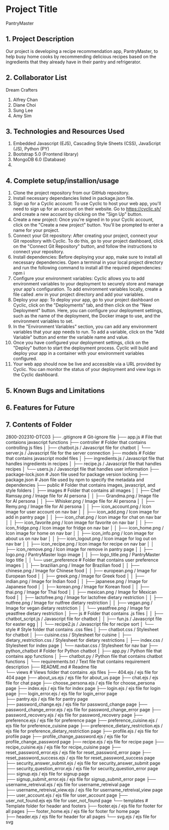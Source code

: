# Project Title
PantryMaster

## 1. Project Description
Our project is developing a recipe recommendation app, PantryMaster, to help busy home cooks by recommending delicious recipes based on the ingredients that they already have in their pantry and refrigerator.

## 2. Collaborator List
Dream Crafters
1. Alfrey Chan
2. Diane Choi
3. Sung Lee
4. Amy Sim

## 3. Technologies and Resources Used
1. Embedded Javascript (EJS), Cascading Style Sheets (CSS), JavaScript (JS), Python (PY)
2. Bootstrap 5.0 (Frontend library)
3. MongoDB 6.0 (Database)
4. 

## 4. Complete setup/installion/usage
1. Clone the project repository from our GitHub repository.
2. Install necessary dependancies listed in package.json file. 
3. Sign up for a Cyclic account: To use Cyclic to host your web app, you'll need to sign up for an account on their website. Go to https://cyclic.sh/ and create a new account by clicking on the "Sign Up" button.
4. Create a new project: Once you're signed in to your Cyclic account, click on the "Create a new project" button. You'll be prompted to enter a name for your project.
5. Connect your Git repository: After creating your project, connect your Git repository with Cyclic. To do this, go to your project dashboard, click on the "Connect Git Repository" button, and follow the instructions to connect your repository.
6. Install dependencies: Before deploying your app, make sure to install all necessary dependencies. Open a terminal in your local project directory and run the following command to install all the required dependencies: npm i
7. Configure your environment variables: Cyclic allows you to add environment variables to your deployment to securely store and manage your app's configuration. To add environment variables locally, create a file called .env in your project directory and add your variables.
8. Deploy your app: To deploy your app, go to your project dashboard on Cyclic, click on the "Deployments" tab, and then click on the "New Deployment" button. Here, you can configure your deployment settings, such as the name of the deployment, the Docker image to use, and the environment variables to set.
9. In the "Environment Variables" section, you can add any environment variables that your app needs to run. To add a variable, click on the "Add Variable" button and enter the variable name and value.
10. Once you have configured your deployment settings, click on the "Deploy" button to start the deployment process. Cyclic will build and deploy your app in a container with your environment variables configured.
11. Your web app should now be live and accessible via a URL provided by Cyclic. You can monitor the status of your deployment and view logs in the Cyclic dashboard.

## 5. Known Bugs and Limitations



## 6. Features for Future



## 7. Contents of Folder
2800-202310-DTC03
├── .gitignore                          # Git-ignore file 
├── app.js                              # File that contaions javascript functions
├── controller                          # Folder that contains controlling js files 
│   ├── chatbot.js                              / Javascript file for chatbot
│   └── server.js                               / Javascript file for the server connection
├── models                              # Folder that contains javascript model files
│   ├── ingredients.js                          / Javascript file that handles ingredients in recipes
│   ├── recipe.js                               / Javascript file that handles recipes 
│   └── users.js                                / Javascript file that handles user information
├── package-lock.json                   # Json file used for package version locking
├── package.json                        # Json file used by npm to specify the metadata and dependencies 
├── public                              # Folder that contains images, javascript, and style folders
│   ├── images                              # Folder that contains all images 
│   │   ├── Chef Ramsay.png                     / Image file for AI persona
│   │   ├── Grandma.png                         / Image file for AI persona
│   │   ├── Whisker.png                         / Image file for AI persona
│   │   ├── Remy.png                            / Image file for AI persona
│   │   ├── icon_account.png                    / Icon image for user account on nav bar
│   │   ├── icon_add.png                        / Icon image for add in pantry page
│   │   ├── icon_chat.png                       / Icon image for chat on nav bar
│   │   ├── icon_favorite.png                   / Icon image for favorite on nav bar
│   │   ├── icon_fridge.png                     / Icon image for fridge on nav bar
│   │   ├── icon_home.png                       / Icon image for home on nav bar
│   │   ├── icon_info.png                       / Icon image for about us on nav bar
│   │   ├── icon_logout.png                     / Icon image for log out on nav bar
│   │   ├── icon_recipe.png                     / Icon image for recipe on nav bar
│   │   ├── icon_remove.png                     / Icon image for remove in pantry page
│   │   ├── logo.png                            / PantryMaster logo image
│   │   ├── logo_title.png                      / PantryMaster logo title
│   │   └── user_preference                 # Folder that contains user preference images
│   │       ├── brazilian.png                   / Image for Brazilian food 
│   │       ├── chinese.png                     / Image for Chinese food 
│   │       ├── european.png                    / Image for European food 
│   │       ├── greek.png                       / Image for Greek food 
│   │       ├── indian.png                      / Image for Indian food 
│   │       ├── japanese.png                    / Image for Japanese food 
│   │       ├── korean.png                      / Image for Korean food 
│   │       ├── thai.png                        / Image for Thai food 
│   │       ├── mexican.png                     / Image for Mexican food 
│   │       ├── lactofree.png                   / Image for lactofree dietary restriction
│   │       ├── nutfree.png                     / Image for nutfree dietary restriction
│   │       ├── vegan.png                       / Image for vegan dietary restriction
│   │       └── yeastfree.png                   / Image for yeastfree dietary restriction
│   ├── js                                  # Folder that contains .js files
│   │   ├── chatbot_script.js                   / Javascript file for chatbot
│   │   ├── fun.js                              / Javascript file for easter egg
│   │   └── recipe2.js                          / Javascript file for recipe sort
│   └── style                               # Style folder that contains .css files
│       ├── chatbot.css                         / Stylesheet for chatbot
│       ├── cuisine.css                         / Stylesheet for cuisine
│       ├── dietary_restriction.css             / Stylesheet for dietary restrictions 
│       ├── index.css                           / Stylesheet for index page
│       └── navbar.css                          / Stylesheet for nav bar
├── python_chatbot                      # Folder for Python chatbot
│   ├── app.py                                  / Python file that contains app functions
│   ├── chatbot.py                              / Python file that contains chatbot functions
│   └── requirements.txt                        / Text file that contains requirement description
├── README.md                           # Readme file        
└── views                               # Views folder that contains .ejs files
    ├── 404.ejs                                 / ejs file for 404 page
    ├── about_us.ejs                            / ejs file for about_us page
    ├── chat.ejs                                / ejs file for chat page
    ├── choose_persona.ejs                      / ejs file for choose_persona page
    ├── index.ejs                               / ejs file for index page
    ├── login.ejs                               / ejs file for login page
    ├── login_error.ejs                         / ejs file for login_error page    
    ├── pantry.ejs                              / ejs file for pantry page   
    ├── password_change.ejs                     / ejs file for password_change page
    ├── password_change_error.ejs               / ejs file for password_change_error page
    ├── password_recovery.ejs                   / ejs file for password_recovery page
    ├── preference.ejs                          / ejs file for preference page
    ├── preference_cuisine.ejs                  / ejs file for preference_cuisine page
    ├── preference_dietary_restriction.ejs      / ejs file for preference_dietary_restriction page
    ├── profile.ejs                             / ejs file for profile page
    ├── profile_change_password.ejs             / ejs file for profile_change_password page
    ├── recipe.ejs                              / ejs file for recipe page
    ├── recipe_cuisine.ejs                      / ejs file for recipe_cuisine page
    ├── reset_password_error.ejs                / ejs file for reset_password_error page
    ├── reset_password_success.ejs              / ejs file for reset_password_success page
    ├── security_answer_submit.ejs              / ejs file for security_answer_submit page
    ├── security_question_error.ejs             / ejs file for security_question_error page
    ├── signup.ejs                              / ejs file for signup page    
    ├── signup_submit_error.ejs                 / ejs file for signup_submit_error page
    ├── username_retreival.ejs                  / ejs file for username_retreival page    
    ├── username_retreival_view.ejs             / ejs file for username_retreival_view page
    ├── user_account.ejs                        / ejs file for user_account page
    ├── user_not_found.ejs                       ejs file for user_not_found page
    └── templates                       # Template folder for header and footers 
        ├── footer.ejs                          / ejs file for footer for all pages
        ├── footer_home.ejs                     / ejs file for footer for home page    
        ├── header.ejs                          / ejs file for header for all pages
        └── svg.ejs                             / ejs file for svg 
